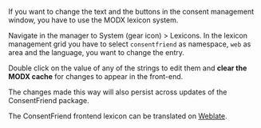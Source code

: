 If you want to change the text and the buttons in the consent management window,
you have to use the MODX lexicon system.

Navigate in the manager to System (gear icon) > Lexicons. In the lexicon
management grid you have to select `consentfriend` as namespace, `web` as area
and the language, you want to change the entry.

Double click on the value of any of the strings to edit them and **clear the
MODX cache** for changes to appear in the front-end.

The changes made this way will also persist across updates of the ConsentFriend
package.

The ConsentFriend frontend lexicon can be translated on
[Weblate](https://hosted.weblate.org/projects/treehillstudio/consentfriend-web/).